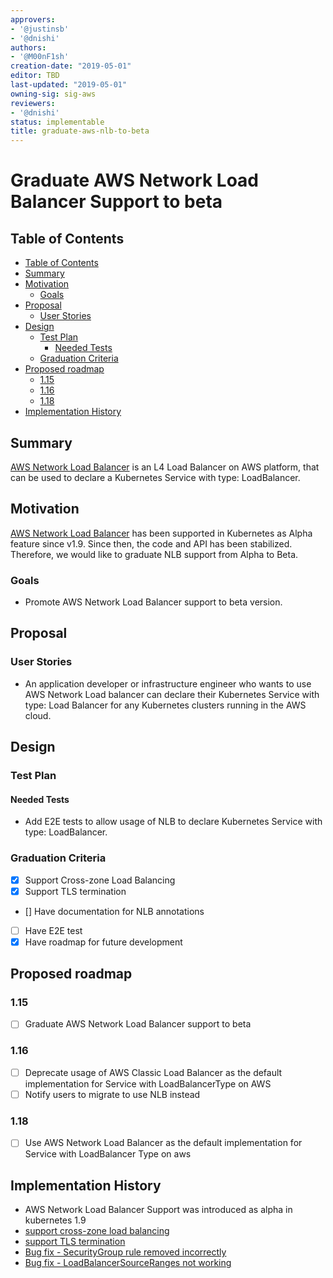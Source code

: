 ```yaml
---
approvers:
- '@justinsb'
- '@dnishi'
authors:
- '@M00nF1sh'
creation-date: "2019-05-01"
editor: TBD
last-updated: "2019-05-01"
owning-sig: sig-aws
reviewers:
- '@dnishi'
status: implementable
title: graduate-aws-nlb-to-beta
---
```

# Graduate AWS Network Load Balancer Support to beta

## Table of Contents

- [Table of Contents](#table-of-contents)
- [Summary](#summary)
- [Motivation](#motivation)
  - [Goals](#goals)
- [Proposal](#proposal)
  - [User Stories](#user-stories)
- [Design](#design)
  - [Test Plan](#test-plan)
    - [Needed Tests](#needed-tests)
  - [Graduation Criteria](#graduation-criteria)
- [Proposed roadmap](#proposed-roadmap)
  - [1.15](#115)
  - [1.16](#116)
  - [1.18](#118)
- [Implementation History](#implementation-history)

## Summary

[AWS Network Load Balancer](https://docs.aws.amazon.com/elasticloadbalancing/latest/network/introduction.html) is an L4 Load Balancer on AWS platform, that can be used to declare a Kubernetes Service with type: LoadBalancer.

## Motivation

[AWS Network Load Balancer](https://aws.amazon.com/blogs/opensource/network-load-balancer-support-in-kubernetes-1-9/) has been supported in Kubernetes as Alpha feature since v1.9. Since then, the code and API has been stabilized. Therefore, we would like to graduate NLB support from Alpha to Beta.

### Goals

* Promote AWS Network Load Balancer support to beta version.

## Proposal

### User Stories
* An application developer or infrastructure engineer who wants to use AWS Network Load balancer can declare their Kubernetes Service with type: Load Balancer for any Kubernetes clusters running in the AWS cloud. 

## Design

### Test Plan

#### Needed Tests

- Add E2E tests to allow usage of NLB to declare Kubernetes Service with type: LoadBalancer.

### Graduation Criteria
- [x] Support Cross-zone Load Balancing
- [x] Support TLS termination
- [] Have documentation for NLB annotations
- [ ] Have E2E test
- [x] Have roadmap for future development

## Proposed roadmap
### 1.15
* [ ] Graduate AWS Network Load Balancer support to beta
### 1.16
* [ ] Deprecate usage of AWS Classic Load Balancer as the default implementation for Service with LoadBalancerType on AWS
* [ ] Notify users to migrate to use NLB instead
### 1.18
* [ ] Use AWS Network Load Balancer as the default implementation for Service with LoadBalancer Type on aws

## Implementation History

- AWS Network Load Balancer Support was introduced as alpha in kubernetes 1.9
- [support cross-zone load balancing](https://github.com/kubernetes/kubernetes/pull/61064)
- [support TLS termination](https://github.com/kubernetes/kubernetes/pull/74910)
- [Bug fix - SecurityGroup rule removed incorrectly](https://github.com/kubernetes/kubernetes/pull/68422)
- [Bug fix - LoadBalancerSourceRanges not working](https://github.com/kubernetes/kubernetes/pull/74692)